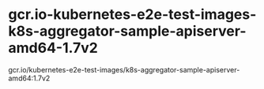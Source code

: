 # gcr.io-kubernetes-e2e-test-images-k8s-aggregator-sample-apiserver-amd64-1.7v2
gcr.io/kubernetes-e2e-test-images/k8s-aggregator-sample-apiserver-amd64:1.7v2
